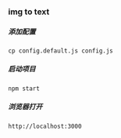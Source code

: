 ### img  to text

##### 添加配置

```
cp config.default.js config.js
```

##### 启动项目
```
npm start
```

##### 浏览器打开
```
http://localhost:3000
```
